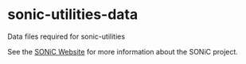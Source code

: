 # sonic-utilities-data
Data files required for sonic-utilities

See the [SONiC Website](http://azure.github.io/SONiC/) for more information about the SONiC project.
